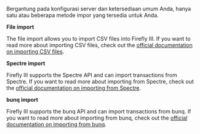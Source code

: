 Bergantung pada konfigurasi server dan ketersediaan umum Anda, hanya satu atau beberapa metode impor yang tersedia untuk Anda.

**File import**

The file import allows you to import CSV files into Firefly III. If you want to read more about importing CSV files, check out the [official documentation on importing CSV files](https://docs.firefly-iii.org/importing-data/csv).

**Spectre import**

Firefly III supports the Spectre API and can import transactions from Spectre. If you want to read more about importing from Spectre, check out the [official documentation on importing from Spectre](https://docs.firefly-iii.org/importing-data/spectre).

**bunq import**

Firefly III supports the bunq API and can import transactions from bunq. If you want to read more about importing from bunq, check out the [official documentation on importing from bunq](https://docs.firefly-iii.org/importing-data/bunq).